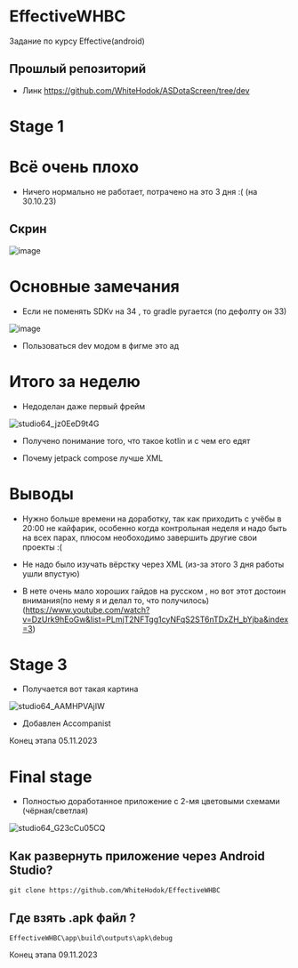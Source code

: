 # EffectiveWHBC
Задание по курсу Effective(android)

## Прошлый репозиторий 

- Линк https://github.com/WhiteHodok/ASDotaScreen/tree/dev


# Stage 1

# Всё очень плохо 

- Ничего нормально не работает, потрачено на это 3 дня :( (на 30.10.23)

## Скрин 

![image](https://github.com/WhiteHodok/ASDotaScreen/assets/39564937/325801c3-e785-4ab9-a97e-2b9be82b4260)


# Основные замечания 

- Если не поменять SDKv на 34 , то gradle ругается (по дефолту он 33)

![image](https://github.com/WhiteHodok/EffectiveWHBC/assets/39564937/90423cb4-3810-4455-8f0a-1ace4af84684)

- Пользоваться dev модом в фигме это ад 

# Итого за неделю 

- Недоделан даже первый фрейм
  
![studio64_jz0EeD9t4G](https://github.com/WhiteHodok/EffectiveWHBC/assets/39564937/d61e21d6-4b5a-4854-a8d7-3d6c7e6cf646)


- Получено понимание того, что такое kotlin и с чем его едят

- Почему jetpack compose лучше XML


# Выводы 

- Нужно больше времени на доработку, так как приходить с учёбы в 20:00 не кайфарик, особенно когда контрольная неделя и надо быть на всех парах, плюсом необоходимо завершить другие свои проекты :( 

- Не надо было изучать вёрстку через XML (из-за этого 3 дня работы ушли впустую)

- В нете очень мало хороших гайдов на русском , но вот этот достоин внимания(по нему я и делал то, что получилось)  (https://www.youtube.com/watch?v=DzUrk9hEoGw&list=PLmjT2NFTgg1cyNFqS2ST6nTDxZH_bYjba&index=3)


# Stage 3  

- Получается вот такая картина 

![studio64_AAMHPVAjIW](https://github.com/WhiteHodok/EffectiveWHBC/assets/39564937/5c4f8189-e03a-477f-ab32-6e261d0e1335)


- Добавлен Accompanist 


Конец этапа 05.11.2023



# Final stage 

- Полностью доработанное приложение с 2-мя цветовыми схемами (чёрная/светлая)

![studio64_G23cCu05CQ](https://github.com/WhiteHodok/EffectiveWHBC/assets/39564937/21ec0a0b-c00b-48e7-b362-ad7b452af1d8)


## Как развернуть приложение через Android Studio? 

``` git clone https://github.com/WhiteHodok/EffectiveWHBC ```


## Где взять .apk файл ?

```EffectiveWHBC\app\build\outputs\apk\debug```

Конец этапа 09.11.2023




